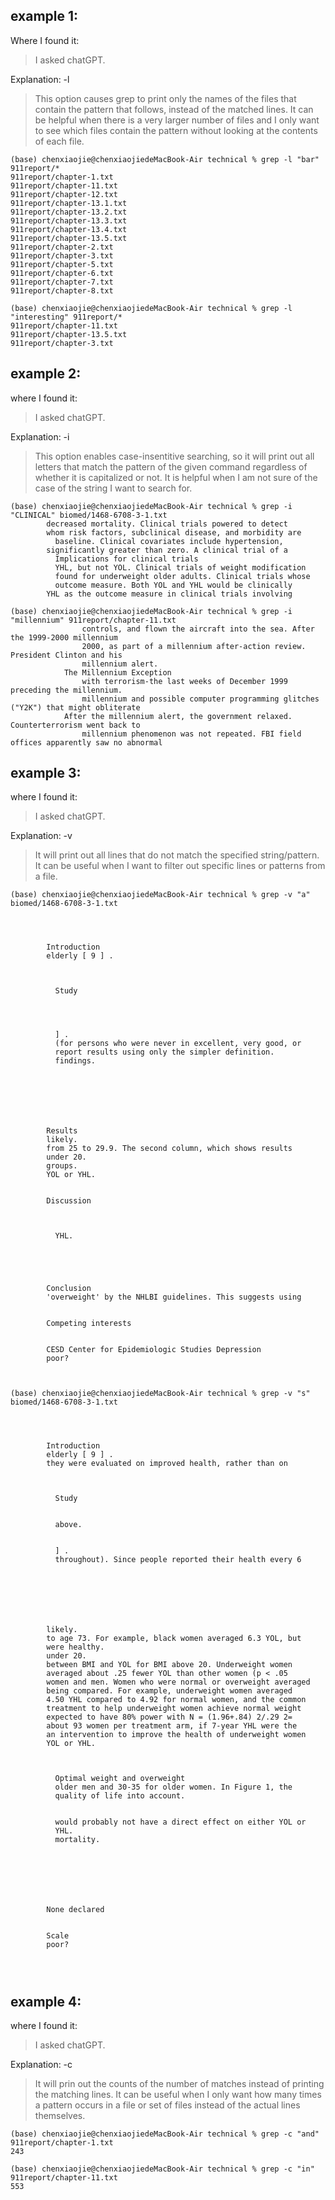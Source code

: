 example 1:
---

Where I found it: 

> I asked chatGPT.
        
Explanation: -l

> This option causes grep to print only the names of the files that contain the pattern that follows, instead of the matched lines. It can be helpful when there is a very larger number of files and I only want to see which files contain the pattern without looking at the contents of each file. 
        
        
```
(base) chenxiaojie@chenxiaojiedeMacBook-Air technical % grep -l "bar" 911report/*
911report/chapter-1.txt
911report/chapter-11.txt
911report/chapter-12.txt
911report/chapter-13.1.txt
911report/chapter-13.2.txt
911report/chapter-13.3.txt
911report/chapter-13.4.txt
911report/chapter-13.5.txt
911report/chapter-2.txt
911report/chapter-3.txt
911report/chapter-5.txt
911report/chapter-6.txt
911report/chapter-7.txt
911report/chapter-8.txt
```

```
(base) chenxiaojie@chenxiaojiedeMacBook-Air technical % grep -l "interesting" 911report/*
911report/chapter-11.txt
911report/chapter-13.5.txt
911report/chapter-3.txt
```

example 2:
---


where I found it: 

> I asked chatGPT.
        
Explanation: -i 

> This option enables case-insentitive searching, so it will print out all letters that match the pattern of the given command  regardless of whether it is capitalized or not. It is helpful when I am not sure of the case of the string I want to search for. 
     
     
```
(base) chenxiaojie@chenxiaojiedeMacBook-Air technical % grep -i "CLINICAL" biomed/1468-6708-3-1.txt
        decreased mortality. Clinical trials powered to detect
        whom risk factors, subclinical disease, and morbidity are
          baseline. Clinical covariates include hypertension,
        significantly greater than zero. A clinical trial of a
          Implications for clinical trials
          YHL, but not YOL. Clinical trials of weight modification
          found for underweight older adults. Clinical trials whose
          outcome measure. Both YOL and YHL would be clinically
        YHL as the outcome measure in clinical trials involving
```

```
(base) chenxiaojie@chenxiaojiedeMacBook-Air technical % grep -i "millennium" 911report/chapter-11.txt   
                controls, and flown the aircraft into the sea. After the 1999-2000 millennium
                2000, as part of a millennium after-action review. President Clinton and his
                millennium alert.
            The Millennium Exception
                with terrorism-the last weeks of December 1999 preceding the millennium.
                millennium and possible computer programming glitches ("Y2K") that might obliterate
            After the millennium alert, the government relaxed. Counterterrorism went back to
                millennium phenomenon was not repeated. FBI field offices apparently saw no abnormal
```
example 3:
---

where I found it: 

> I asked chatGPT.
        
Explanation: -v

> It will print out all lines that do not match the specified string/pattern. It can be useful when I want to filter out specific lines or patterns from a file.      
       
       
```
(base) chenxiaojie@chenxiaojiedeMacBook-Air technical % grep -v "a" biomed/1468-6708-3-1.txt   

  
    
      
        Introduction
        elderly [ 9 ] .
      
      
        
          Study
        
        
        
        
          ] .
          (for persons who were never in excellent, very good, or
          report results using only the simpler definition.
          findings.
        
        
        
        
        
      
      
        Results
        likely.
        from 25 to 29.9. The second column, which shows results
        under 20.
        groups.
        YOL or YHL.
      
      
        Discussion
        
        
        
          YHL.
        
        
        
      
      
        Conclusion
        'overweight' by the NHLBI guidelines. This suggests using
      
      
        Competing interests
      
      
        CESD Center for Epidemiologic Studies Depression
        poor?
      
    

```

```
(base) chenxiaojie@chenxiaojiedeMacBook-Air technical % grep -v "s" biomed/1468-6708-3-1.txt   

  
    
      
        Introduction
        elderly [ 9 ] .
        they were evaluated on improved health, rather than on
      
      
        
          Study
        
        
          above.
        
        
          ] .
          throughout). Since people reported their health every 6
        
        
        
        
        
      
      
        likely.
        to age 73. For example, black women averaged 6.3 YOL, but
        were healthy.
        under 20.
        between BMI and YOL for BMI above 20. Underweight women
        averaged about .25 fewer YOL than other women (p < .05
        women and men. Women who were normal or overweight averaged
        being compared. For example, underweight women averaged
        4.50 YHL compared to 4.92 for normal women, and the common
        treatment to help underweight women achieve normal weight
        expected to have 80% power with N = (1.96+.84) 2/.29 2=
        about 93 women per treatment arm, if 7-year YHL were the
        an intervention to improve the health of underweight women
        YOL or YHL.
      
      
        
          Optimal weight and overweight
          older men and 30-35 for older women. In Figure 1, the
          quality of life into account.
        
        
          would probably not have a direct effect on either YOL or
          YHL.
          mortality.
        
        
        
      
      
      
      
        None declared
      
      
        Scale
        poor?
      
    
  
```


example 4:
---

where I found it: 

> I asked chatGPT.
        
Explanation: -c

> It will prin out the counts of the number of matches instead of printing the matching lines. It can be useful when I only want how many times a pattern occurs in a file or set of files instead of the actual lines themselves.
        
        
```
(base) chenxiaojie@chenxiaojiedeMacBook-Air technical % grep -c "and" 911report/chapter-1.txt
243
```

```
(base) chenxiaojie@chenxiaojiedeMacBook-Air technical % grep -c "in" 911report/chapter-11.txt
553
```

                
